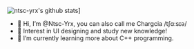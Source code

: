 
![ntsc-yrx's github stats](https://github-readme-stats.vercel.app/api?username=ntsc-yrx "![ntsc-yrx's github stats")]


- 👋 Hi, I’m @Ntsc-Yrx, you can also call me Chargcia /tʃɑ:sɪə/
- 👀 Interest in UI designing and study new knowledge!
- 🌱 I’m currently learning more about C++ programming.

